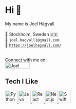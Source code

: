 

<!--
**joelhagvall/joelhagvall** is a ✨ _special_ ✨ repository because its `README.md` (this file) appears on your GitHub profile.

Here are some ideas to get you started:

- 🔭 I’m currently working on ...
- 🌱 I’m currently learning ...
- 👯 I’m looking to collaborate on ...
- 🤔 I’m looking for help with ...
- 💬 Ask me about ...
- 📫 How to reach me: ...
- 😄 Pronouns: ...
- ⚡ Fun fact: ...
-->
# Hi 👋  
My name is Joel Hägvall. <br>
<br>
📍 Stockholm, Sweden 🇸🇪  
📧 `joel.hagvall1@gmail.com`<br>
🔗 [`https://joelhagvall.com/`](https://joelhagvall.com/)

<br>
Connect with me on: <br>
<a href="https://www.linkedin.com/in/joel-h%C3%A4gvall-810601147/">
    <img src="https://content.linkedin.com/content/dam/me/business/en-us/amp/brand-site/v2/bg/LI-Logo.svg.original.svg" alt="Joel Hägvall linkedin" width="80" height="20"/>
</a> <br>




## Tech I Like
<a href="https://www.python.org" target="_blank">
  <img src="https://upload.wikimedia.org/wikipedia/commons/c/c3/Python-logo-notext.svg" alt="Python" width="40" height="40"/>
</a>
<a href="https://www.java.com" target="_blank">
  <img src="https://cdn.jsdelivr.net/gh/devicons/devicon/icons/java/java-original.svg" alt="Java" width="40" height="40"/>
</a>
<a href="https://reactjs.org" target="_blank">
  <img src="https://cdn.jsdelivr.net/gh/devicons/devicon/icons/react/react-original.svg" alt="React" width="40" height="40"/>
</a>
<a href="https://nextjs.org" target="_blank">
  <img src="https://cdn.jsdelivr.net/gh/devicons/devicon/icons/nextjs/nextjs-original.svg" alt="Next.js" width="40" height="40"/>
</a>
<a href="https://swift.org" target="_blank">
  <img src="https://cdn.jsdelivr.net/gh/devicons/devicon/icons/swift/swift-original.svg" alt="Swift" width="40" height="40"/>
</a>
